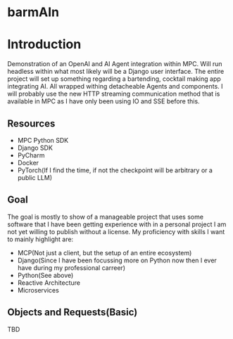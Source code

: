 # barmAIn
# Introduction

 Demonstration of an OpenAI and AI Agent integration within MPC.
 Will run headless within what most likely will be a Django user interface.
 The entire project will set up something regarding a bartending, cocktail making app integrating AI. All wrapped withing detacheable Agents and components.
 I will probably use the new HTTP streaming communication method that is available in MPC as I have only been using IO and SSE before this.
 

 ## Resources

 - MPC Python SDK
 - Django SDK
 - PyCharm
 - Docker
 - PyTorch(If I find the time, if not the checkpoint will be arbitrary or a public LLM)

 ## Goal

 The goal is mostly to show of a manageable project that uses some software that I have been getting experience with in a personal project I am not yet willing to publish without a license.
 My proficiency with skills I want to mainly highlight are:
 - MCP(Not just a client, but the setup of an entire ecosystem)
 - Django(Since I have been focussing more on Python now then I ever have during my professional carreer)
 - Python(See above)
 - Reactive Architecture
 - Microservices

 ## Objects and Requests(Basic)

TBD

